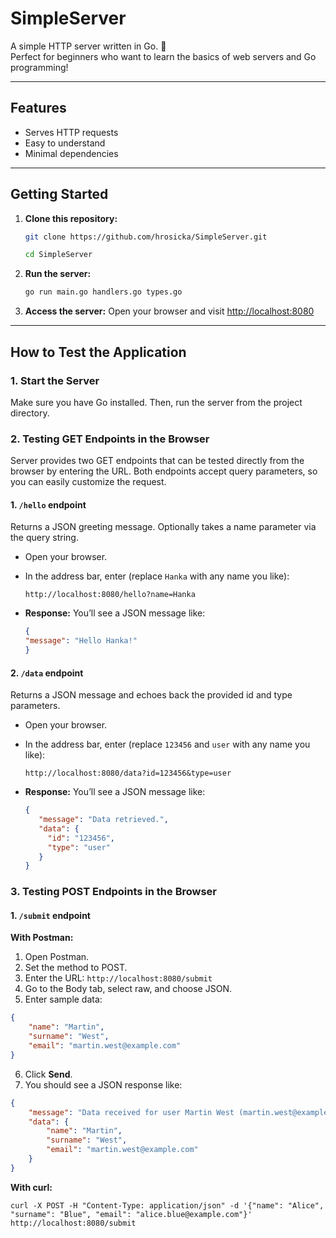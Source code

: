 # SimpleServer

A simple HTTP server written in Go. 🚀  
Perfect for beginners who want to learn the basics of web servers and Go programming!

---

## Features
- Serves HTTP requests
- Easy to understand
- Minimal dependencies

---

## Getting Started

1. **Clone this repository:**
   ```bash
   git clone https://github.com/hrosicka/SimpleServer.git
   ```
   ```bash
   cd SimpleServer
   ```
   
2. **Run the server:**
   ```bash
   go run main.go handlers.go types.go
   ```

3. **Access the server:**
   Open your browser and visit [http://localhost:8080](http://localhost:8080)

---

## How to Test the Application

### 1. Start the Server

Make sure you have Go installed. Then, run the server from the project directory.

### 2. Testing GET Endpoints in the Browser

Server provides two GET endpoints that can be tested directly from the browser by entering the URL. Both endpoints accept query parameters, so you can easily customize the request.

#### 1. `/hello` endpoint
Returns a JSON greeting message. Optionally takes a name parameter via the query string.
- Open your browser.
- In the address bar, enter (replace ```Hanka``` with any name you like):

  ```
  http://localhost:8080/hello?name=Hanka
  ```

- **Response:** You’ll see a JSON message like:
  ```json
  {
  "message": "Hello Hanka!"
  }
  ```
  
#### 2. `/data` endpoint
Returns a JSON message and echoes back the provided id and type parameters.
- Open your browser.
- In the address bar, enter (replace ```123456``` and ```user``` with any name you like):

  ```
  http://localhost:8080/data?id=123456&type=user
  ```

- **Response:** You’ll see a JSON message like:
  ```json
  {
     "message": "Data retrieved.",
     "data": {
       "id": "123456",
       "type": "user"
     }
  }
  ```

### 3. Testing POST Endpoints in the Browser
#### 1. `/submit` endpoint

**With Postman:**

1. Open Postman.
2. Set the method to POST.
3. Enter the URL:
```http://localhost:8080/submit```
4. Go to the Body tab, select raw, and choose JSON.
5. Enter sample data:
```json
{
    "name": "Martin",
    "surname": "West",
    "email": "martin.west@example.com"
}
```
6. Click **Send**.
7. You should see a JSON response like:
```json
{
    "message": "Data received for user Martin West (martin.west@example.com).",
    "data": {
        "name": "Martin",
        "surname": "West",
        "email": "martin.west@example.com"
    }
}
```

**With curl:**
```
curl -X POST -H "Content-Type: application/json" -d '{"name": "Alice", "surname": "Blue", "email": "alice.blue@example.com"}' http://localhost:8080/submit
```


